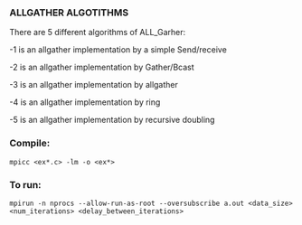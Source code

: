 ### ALLGATHER ALGOTITHMS
There are 5 different algorithms of ALL_Garher:

 -1  is an allgather implementation by a simple Send/receive
 
 -2  is an allgather implementation by Gather/Bcast
 
 -3  is an allgather implementation by allgather
 
 -4  is an allgather implementation by ring
 
 -5  is an allgather implementation by recursive doubling

### Compile:
```
mpicc <ex*.c> -lm -o <ex*>
```

### To run: 
```
mpirun -n nprocs --allow-run-as-root --oversubscribe a.out <data_size> <num_iterations> <delay_between_iterations>
```
